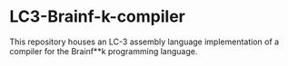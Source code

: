 # LC3-Brainf-k-compiler
This repository houses an LC-3 assembly language implementation of a compiler for the Brainf**k programming language.
